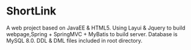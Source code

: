 # ShortLink
A web project based on JavaEE &amp; HTML5. Using Layui &amp; Jquery to build webpage,Spring + SpringMVC + MyBatis to build server. Database is MySQL 8.0. DDL &amp; DML files included in root directory.
